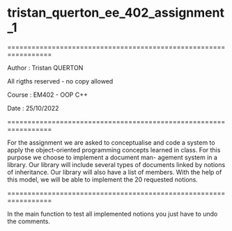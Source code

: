 # tristan_querton_ee_402_assignment_1


=================================================================


Author : Tristan QUERTON

All rigths reserved - no copy allowed

Course : EM402 - OOP C++

Date : 25/10/2022


=================================================================


For the assignment we are asked to conceptualise and code a system to apply the object-oriented
programming concepts learned in class. For this purpose we choose to implement a document man-
agement system in a library. Our library will include several types of documents linked by notions
of inheritance. Our library will also have a list of members. With the help of this model, we will be
able to implement the 20 requested notions.


=================================================================


In the main function to test all implemented notions you just have to undo the comments.
